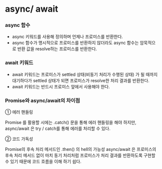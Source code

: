 # async/ await

### async 함수

- async 키워드를 사용해 정의하며 언제나 프로미스를 반환한다.
- async 함수가 명시적으로 프로미스를 반환하지 않더라도 async 함수는 암묵적으로 반환 값을 resolve하는 프로미스를 반환한다.

### await 키워드

- await 키워드는 프로미스가 settled 상태(비동기 처리가 수행된 상태) 가 될 때까지 대기하다가 settled 상태가 되면 프로미스가 resolve한 처리 결과를 반환한다.
- await 키워드는 반드시 프로미스 앞에서 사용해야 한다.

### Promise와 async/await의 차이점

① 에러 핸들링

Promise 를 활용할 시에는 .catch() 문을 통해 에러 핸들링을 해야 하지만,
async/await 은 try / catch를 통해
에러를 처리할 수 있다.

② 코드 가독성

Promise의 후속 처리 메서드인 .then() 의 hell의 가능성
async/await 은 프로미스의 후속 처리 메서드 없이 마치 동기 처리처럼 프로미스가 처리 결과를 반환하도록 구현할 수 있기 때문에 코드 흐름을 이해 하기 쉽다.
